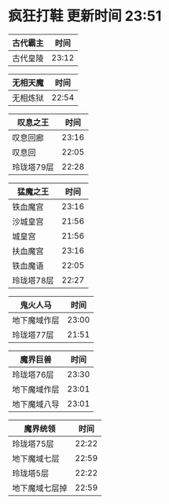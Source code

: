 # 疯狂打鞋 更新时间 23:51

| 古代霸主   | 时间    |
|--------|-------|
| 古代皇陵 | 23:12 |

| 无相天魔   | 时间    |
|--------|-------|
| 无相炼狱 | 22:54 |

| 叹息之王   | 时间    |
|--------|-------|
| 叹息回廊 | 23:16 |
| 叹息回 | 22:05 |
| 玲珑塔79层 | 22:28 |

| 猛魔之王   | 时间    |
|--------|-------|
| 铁血魔宫 | 23:16 |
| 沙城皇宫 | 21:56 |
| 城皇宫 | 21:56 |
| 扶血魔宫 | 23:16 |
| 铁血魔语 | 22:05 |
| 玲珑塔78层 | 22:27 |

| 鬼火人马   | 时间    |
|--------|-------|
| 地下魔域作层 | 23:00 |
| 玲珑塔77层 | 21:51 |

| 魔界巨兽   | 时间    |
|--------|-------|
| 玲珑塔76层 | 23:30 |
| 地下魔域作层 | 23:01 |
| 地下魔域八导 | 23:01 |

| 魔界统领   | 时间    |
|--------|-------|
| 玲珑塔75层 | 22:22 |
| 地下魔域七层 | 22:59 |
| 玲珑塔5层 | 22:22 |
| 地下魔域七层掉 | 22:59 |